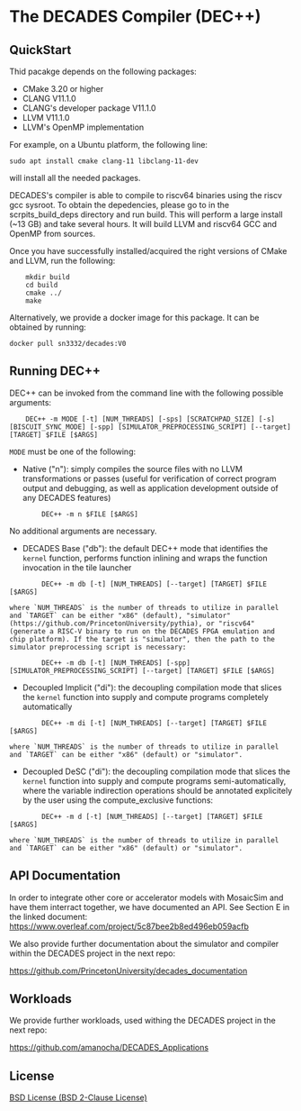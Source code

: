 # The DECADES Compiler (DEC++)

## QuickStart 

Thid pacakge depends on the following packages:

* CMake 3.20 or higher
* CLANG V11.1.0 
* CLANG's developer package V11.1.0
* LLVM V11.1.0 
* LLVM's OpenMP implementation 

For example, on a Ubuntu platform, the following line:

```console
sudo apt install cmake clang-11 libclang-11-dev
````

will install all the needed packages. 


DECADES's compiler is able to compile to riscv64
binaries using the riscv gcc sysroot. To obtain the depedencies, 
please go to in the scrpits_build_deps directory 
and run build. This will perform a large install (~13 GB) and take several
hours. It will build LLVM and riscv64 GCC and OpenMP from sources.

Once you have successfully installed/acquired the right versions of CMake and LLVM, run the following:

```console
    mkdir build
    cd build
    cmake ../
    make
```

Alternatively, we provide a docker image for this package. It can be obtained by running:

```console
docker pull sn3332/decades:V0
```




Running DEC++
-----

DEC++ can be invoked from the command line with the following possible arguments:

```console
    DEC++ -m MODE [-t] [NUM_THREADS] [-sps] [SCRATCHPAD_SIZE] [-s] [BISCUIT_SYNC_MODE] [-spp] [SIMULATOR_PREPROCESSING_SCRIPT] [--target] [TARGET] $FILE [$ARGS]
```

`MODE` must be one of the following:

- Native ("n"): simply compiles the source files with no LLVM transformations or passes (useful for verification of correct program output and debugging, as well as application development outside of any DECADES features)

```console
        DEC++ -m n $FILE [$ARGS]
```

No additional arguments are necessary.

- DECADES Base ("db"): the default DEC++ mode that identifies the `kernel` function, performs function inlining and wraps the function invocation in the tile launcher

```console
        DEC++ -m db [-t] [NUM_THREADS] [--target] [TARGET] $FILE [$ARGS]
```
    where `NUM_THREADS` is the number of threads to utilize in parallel and `TARGET` can be either "x86" (default), "simulator" (https://github.com/PrincetonUniversity/pythia), or "riscv64" (generate a RISC-V binary to run on the DECADES FPGA emulation and chip platform). If the target is "simulator", then the path to the simulator preprocessing script is necessary:

```console
        DEC++ -m db [-t] [NUM_THREADS] [-spp] [SIMULATOR_PREPROCESSING_SCRIPT] [--target] [TARGET] $FILE [$ARGS]
```

- Decoupled Implicit ("di"): the decoupling compilation mode that slices the `kernel` function into supply and compute programs completely automatically

```console
        DEC++ -m di [-t] [NUM_THREADS] [--target] [TARGET] $FILE [$ARGS]
```

    where `NUM_THREADS` is the number of threads to utilize in parallel and `TARGET` can be either "x86" (default) or "simulator".
 - Decoupled DeSC ("di"): the decoupling compilation mode that slices the `kernel` function into supply and compute programs semi-automatically, where the variable indirection operations should be annotated explicitely by the user using the compute_exclusive functions:  

```console
        DEC++ -m d [-t] [NUM_THREADS] [--target] [TARGET] $FILE [$ARGS]
```

    where `NUM_THREADS` is the number of threads to utilize in parallel and `TARGET` can be either "x86" (default) or "simulator".
 
## API Documentation

In order to integrate other core or accelerator models with MosaicSim and have them interract together, we have documented an API. See Section E in the linked document: https://www.overleaf.com/project/5c87bee2b8ed496eb059acfb

We also provide further documentation about the simulator and compiler within the DECADES project in the next repo:

  https://github.com/PrincetonUniversity/decades_documentation

## Workloads

We provide further workloads, used withing the DECADES project in the next repo:

  https://github.com/amanocha/DECADES_Applications

## License

  [BSD License (BSD 2-Clause License)](BSD-License.txt)
